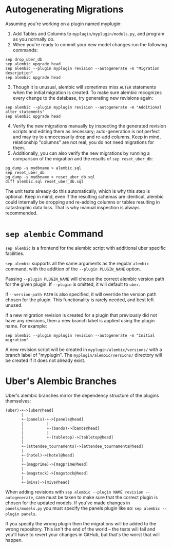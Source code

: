 # Autogenerating Migrations

Assuming you're working on a plugin named myplugin:

1. Add Tables and Columns to `myplugin/myplugin/models.py`, and program as you
normally do.
2. When you're ready to commit your new model changes run the following
commands:
```
sep drop_uber_db
sep alembic upgrade head
sep alembic --plugin myplugin revision --autogenerate -m "Migration description"
sep alembic upgrade head
```
3. Though it is unusual, alembic will sometimes miss `ALTER` statements when
the initial migration is created. To make sure alembic recognizes every change
to the database, try generating new revisions again:
```
sep alembic --plugin myplugin revision --autogenerate -m "Additional alter statements"
sep alembic upgrade head
```
4. Verify the new migrations manually by inspecting the generated revision
scripts and editing them as necessary; auto-generation is not perfect and may
try to unnecessarily drop and re-add columns. Keep in mind, relationship
"columns" are not real, you do not need migrations for them.
5. Additionally, you can also verify the new migrations by running a
comparison of the migration and the results of `sep reset_uber_db`:
```
pg_dump -s mydbname > alembic.sql
sep reset_uber_db
pg_dump -s mydbname > reset_uber_db.sql
diff alembic.sql reset_uber_db.sql
```
The unit tests already do this automatically, which is why this step is
optional. Keep in mind, even if the resulting schemas are identical, alembic
could internally be dropping and re-adding columns or tables resulting in
catastrophic data loss. That is why manual inspection is always recommended.

# `sep alembic` Command

`sep alembic` is a frontend for the alembic script with additional uber
specific facilities.

`sep alembic` supports all the same arguments as the regular `alembic`
command, with the addition of the `--plugin PLUGIN_NAME` option.

Passing `--plugin PLUGIN_NAME` will choose the correct alembic version path
for the given plugin. If `--plugin` is omitted, it will default to `uber`.

If `--version-path PATH` is also specified, it will override the version
path chosen for the plugin. This functionality is rarely needed, and best
left unused.

If a new migration revision is created for a plugin that previously did
not have any revisions, then a new branch label is applied using the
plugin name. For example:

    sep alembic --plugin myplugin revision --autogenerate -m "Initial migration"

A new revision script will be created in `myplugin/alembic/versions/`
with a branch label of "myplugin". The `myplugin/alembic/versions/`
directory will be created if it does not already exist.


# Uber's Alembic Branches

Uber's alembic branches mirror the dependency structure of the plugins
themselves:
```
(uber)-+->[uber@head]
       |
       +-(panels)-+->[panels@head]
       |          |
       |          +-(bands)->[bands@head]
       |          |
       |          +-(tabletop)->[tabletop@head]
       |
       +-(attendee_tournaments)->[attendee_tournaments@head]
       |
       +-(hotel)->[hotel@head]
       |
       +-(magprime)->[magprime@head]
       |
       +-(magstock)->[magstock@head]
       |
       +-(mivs)->[mivs@head]
```

When adding revisions with `sep alembic --plugin NAME revision --autogenerate`,
care must be taken to make sure that the correct plugin is chosen for the
updated models. If you've made changes in `panels/models.py` you must specify
the panels plugin like so: `sep alembic --plugin panels`.

If you specify the wrong plugin then the migrations will be added to the
wrong repository. This isn't the end of the world – the tests will fail and
you'll have to revert your changes in GitHub, but that's the worst that will
happen.